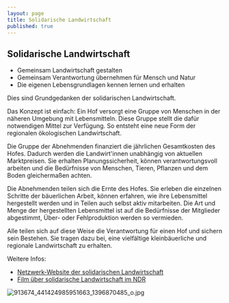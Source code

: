```yaml
---
layout: page
title: Solidarische Landwirtschaft
published: true
---
```







## Solidarische Landwirtschaft

- Gemeinsam Landwirtschaft gestalten
- Gemeinsam Verantwortung übernehmen für Mensch und Natur
- Die eigenen Lebensgrundlagen kennen lernen und erhalten

Dies sind Grundgedanken der solidarischen Landwirtschaft. 

Das Konzept ist einfach: Ein Hof versorgt eine Gruppe von Menschen in der näheren Umgebung mit Lebensmitteln. Diese Gruppe stellt die dafür notwendigen Mittel zur Verfügung. So entsteht eine neue Form der regionalen ökologischen Landwirtschaft.

Die Gruppe der Abnehmenden finanziert die jährlichen Gesamtkosten des Hofes. Dadurch werden die Landwirt'innen unabhängig von aktuellen Marktpreisen. Sie erhalten Planungssicherheit, können verantwortungsvoll arbeiten und die Bedürfnisse von Menschen, Tieren, Pflanzen und dem Boden gleichermaßen achten. 

Die Abnehmenden teilen sich die Ernte des Hofes. Sie erleben die einzelnen Schritte der bäuerlichen Arbeit, können erfahren, wie ihre Lebensmittel hergestellt werden und in Teilen auch selbst aktiv mitarbeiten. Die Art und Menge der hergestellten Lebensmittel ist auf die Bedürfnisse der Mitglieder abgestimmt, Über- oder Fehlproduktion werden so vermieden. 

Alle teilen sich auf diese Weise die Verantwortung für einen Hof und sichern sein Bestehen. Sie tragen dazu bei, eine vielfältige kleinbäuerliche und regionale Landwirtschaft zu erhalten.

Weitere Infos:
- [Netzwerk-Website der solidarischen Landwirtschaft](http://www.solidarische-landwirtschaft.org/)
- [Film über solidarische Landwirtschaft im NDR](http://www.ndr.de/fernsehen/sendungen/schoenes_landleben/Hof-Pente,sendung447932.html)


![913674_441424985951663_1396870485_o.jpg]({{site.baseurl}}/public/images/913674_441424985951663_1396870485_o.jpg)

